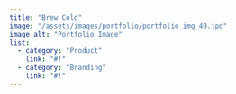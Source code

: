 ```yaml
---
title: "Brew Cold"
image: "/assets/images/portfolio/portfolio_img_40.jpg"
image_alt: "Portfolio Image"
list:
  - category: "Product"
    link: "#!"
  - category: "Branding"
    link: "#!"
---
```

